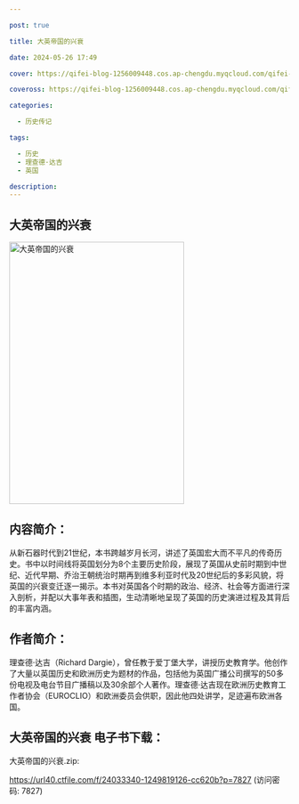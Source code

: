 ```yaml
---

post: true

title: 大英帝国的兴衰

date: 2024-05-26 17:49

cover: https://qifei-blog-1256009448.cos.ap-chengdu.myqcloud.com/qifei-blog/663c7b1b0ea9cb14033393ad.jpg

coveross: https://qifei-blog-1256009448.cos.ap-chengdu.myqcloud.com/qifei-blog/663c7b1b0ea9cb14033393ad.jpg

categories:

  - 历史传记

tags:

  - 历史
  - 理查德·达吉
  - 英国

description:
---
```


##  大英帝国的兴衰

<img alt=" 大英帝国的兴衰" class="aligncenter loaded" data-was-processed="true" decoding="async" fetchpriority="high" height="471" src="https://qifei-blog-1256009448.cos.ap-chengdu.myqcloud.com/qifei-blog/663c7b1b0ea9cb14033393ad.jpg" style="cursor: zoom-in;" width="314"/>

## 内容简介：

从新石器时代到21世纪，本书跨越岁月长河，讲述了英国宏大而不平凡的传奇历史。书中以时间线将英国划分为8个主要历史阶段，展现了英国从史前时期到中世纪、近代早期、乔治王朝统治时期再到维多利亚时代及20世纪后的多彩风貌，将英国的兴衰变迁逐一揭示。本书对英国各个时期的政治、经济、社会等方面进行深入剖析，并配以大事年表和插图，生动清晰地呈现了英国的历史演进过程及其背后的丰富内涵。

## 作者简介：

理查德·达吉（Richard Dargie），曾任教于爱丁堡大学，讲授历史教育学。他创作了大量以英国历史和欧洲历史为题材的作品，包括他为英国广播公司撰写的50多份电视及电台节目广播稿以及30余部个人著作。理查德·达吉现在欧洲历史教育工作者协会（EUROCLIO）和欧洲委员会供职，因此他四处讲学，足迹遍布欧洲各国。

## 大英帝国的兴衰 电子书下载：
大英帝国的兴衰.zip: 

https://url40.ctfile.com/f/24033340-1249819126-cc620b?p=7827 (访问密码: 7827)
